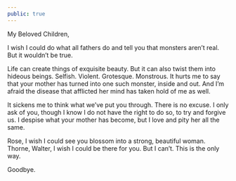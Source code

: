 ```yaml
---
public: true
---
```

My Beloved Children,

I wish I could do what all fathers do and tell you that monsters aren’t real. But it wouldn’t be true.

Life can create things of exquisite beauty. But it can also twist them into hideous beings. Selfish. Violent. Grotesque. Monstrous. It hurts me to say that your mother has turned into one such monster, inside and out. And I’m afraid the disease that afflicted her mind has taken hold of me as well.

It sickens me to think what we’ve put you through. There is no excuse. I only ask of you, though I know I do not have the right to do so, to try and forgive us. I despise what your mother has become, but I love and pity her all the same.

Rose, I wish I could see you blossom into a strong, beautiful woman. Thorne, Walter, I wish I could be there for you. But I can’t. This is the only way.

Goodbye.